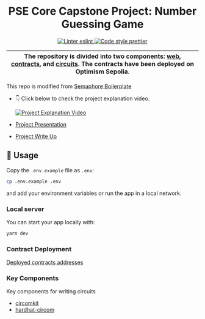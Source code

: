 <h1 align="center">
    PSE Core Capstone Project: Number Guessing Game
</h1>

<p align="center">
    <a href="https://eslint.org/">
        <img alt="Linter eslint" src="https://img.shields.io/badge/linter-eslint-8080f2?style=flat-square&logo=eslint">
    </a>
    <a href="https://prettier.io/">
        <img alt="Code style prettier" src="https://img.shields.io/badge/code%20style-prettier-f8bc45?style=flat-square&logo=prettier">
    </a>
</p>

| The repository is divided into two components: [web](./apps/web), [contracts](./apps/contracts), and [circuits](./apps/circuits). The contracts have been deployed on Optimism Sepolia. |
| --------------------------------------------------------------------------------------------------------------------------------------------------------------------------------------- |

This repo is modified from [Semaphore Boilerplate](https://github.com/semaphore-protocol/boilerplate)

- 👇 Click below to check the project explanation video.

  [![Project Explanation Video](http://img.youtube.com/vi/MrhGMfzsAX0/0.jpg)](https://youtu.be/MrhGMfzsAX0 "Project Explanation Video")

- [Project Presentation](https://docs.google.com/presentation/d/1SE4omIJJaYBLAXkV0Ew6o47RLgoQ8pTcIkkv1tFMbik/edit?usp=sharing)
- [Project Write Up](https://jimmychu0807.hk/pse-core-capstone-project)

## 📜 Usage

Copy the `.env.example` file as `.env`:

```bash
cp .env.example .env
```

and add your environment variables or run the app in a local network.

### Local server

You can start your app locally with:

```bash
yarn dev
```

### Contract Deployment

[Deployed contracts addresses](./docs/deployed-addresses.md)

### Key Components

Key components for writing circuits

- [circomkit](https://github.com/erhant/circomkit/tree/main)
- [hardhat-circom](https://github.com/projectsophon/hardhat-circom)
